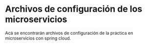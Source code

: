 # Archivos de configuración de los microservicios

Acá se encontrarán archivos de configuración de la práctica en microservicios con spring cloud.
